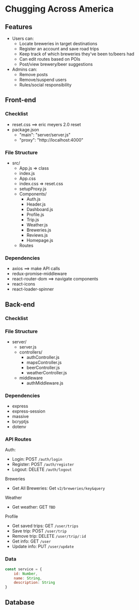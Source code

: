 # Chugging Across America
## Features
- Users can:
  - Locate breweries in target destinations
  - Register an account and save road trips
  - Keep track of which breweries they've been to/beers had
  - Can edit routes based on POIs
  - Post/view brewery/beer suggestions
- Admins can:
  - Remove posts
  - Remove/suspend users
  - Rules/social responsibility
## Front-end
### Checklist
- reset.css ==> eric meyers 2.0 reset
- package.json
  - "main": "server/server.js"
  - "proxy": "http://localhost:4000"
### File Structure
- src/
  - App.js => class
  - index.js
  - App.css
  - index.css => reset.css
  - setupProxy.js
  - Components/
    - Auth.js
    - Header.js
    - Dashboard.js
    - Profile.js
    - Trip.js
    - Weather.js
    - Breweries.js
    - Reviews.js
    - Homepage.js
  - Routes
### Dependencies
- axios ==> make API calls
- redux-promise-middleware
- react-router-dom ==> navigate components
- react-icons
- react-loader-spinner
## Back-end
### Checklist
### File Structure
- server/
  - server.js
  - controllers/
    - authController.js
    - mapsController.js
    - beerController.js
    - weatherController.js
  - middleware
    - authMiddleware.js
### Dependencies
- express
- express-session
- massive
- bcryptjs
- dotenv
### API Routes
Auth:
- Login: POST `/auth/login`
- Register: POST `/auth/register`
- Logout: DELETE `/auth/logout`

Breweries
- Get All Breweries: Get `v2/breweries/key&query`

Weather
- Get weather: GET `TBD`

Profile
- Get saved trips: GET `/user/trips`
- Save trip: POST `/user/trip`
- Remove trip: DELETE `/user/trip/:id`
- Get info: GET `/user`
- Update info: PUT `/user/update`
### Data
```js
const service = {
    id: Number,
    name: String,
    description: String
}
```

## Database
